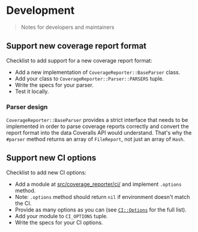 # Development

> Notes for developers and maintainers

## Support new coverage report format

Checklist to add support for a new coverage report format:

- Add a new implementation of `CoverageReporter::BaseParser` class.
- Add your class to `CoverageReporter::Parser::PARSERS` tuple.
- Write the specs for your parser.
- Test it locally.

### Parser design

`CoverageReporter::BaseParser` provides a strict interface that needs to be implemented in order to parse coverage reports correctly and convert the report format into the data Coveralls API would understand. That's why the `#parser` method returns an array of `FileReport`, not just an array of `Hash`.

## Support new CI options

Checklist to add new CI options:

- Add a module at [src/coverage_reporter/ci/](../src/coverage_reporter/ci/) and implement `.options` method.
- Note: `.options` method should return `nil` if environment doesn't match the CI.
- Provide as many options as you can (see [`CI::Options`](../src/coverage_reporter/ci/options.cr) for the full list).
- Add your module to `CI_OPTIONS` tuple.
- Write the specs for your CI options.
